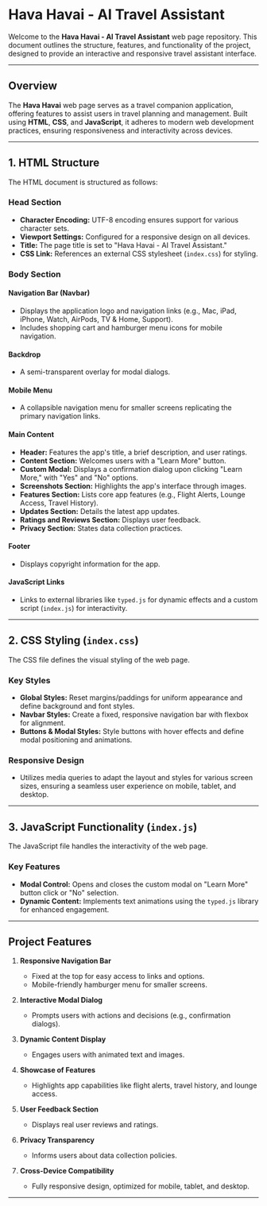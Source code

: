 
# Hava Havai - AI Travel Assistant

Welcome to the **Hava Havai - AI Travel Assistant** web page repository. This document outlines the structure, features, and functionality of the project, designed to provide an interactive and responsive travel assistant interface.

---

## Overview

The **Hava Havai** web page serves as a travel companion application, offering features to assist users in travel planning and management. Built using **HTML**, **CSS**, and **JavaScript**, it adheres to modern web development practices, ensuring responsiveness and interactivity across devices.

---

## 1. HTML Structure

The HTML document is structured as follows:

### **Head Section**
- **Character Encoding:** UTF-8 encoding ensures support for various character sets.
- **Viewport Settings:** Configured for a responsive design on all devices.
- **Title:** The page title is set to "Hava Havai - AI Travel Assistant."
- **CSS Link:** References an external CSS stylesheet (`index.css`) for styling.

### **Body Section**
#### **Navigation Bar (Navbar)**
- Displays the application logo and navigation links (e.g., Mac, iPad, iPhone, Watch, AirPods, TV & Home, Support).
- Includes shopping cart and hamburger menu icons for mobile navigation.

#### **Backdrop**
- A semi-transparent overlay for modal dialogs.

#### **Mobile Menu**
- A collapsible navigation menu for smaller screens replicating the primary navigation links.

#### **Main Content**
- **Header:** Features the app's title, a brief description, and user ratings.
- **Content Section:** Welcomes users with a "Learn More" button.
- **Custom Modal:** Displays a confirmation dialog upon clicking "Learn More," with "Yes" and "No" options.
- **Screenshots Section:** Highlights the app's interface through images.
- **Features Section:** Lists core app features (e.g., Flight Alerts, Lounge Access, Travel History).
- **Updates Section:** Details the latest app updates.
- **Ratings and Reviews Section:** Displays user feedback.
- **Privacy Section:** States data collection practices.

#### **Footer**
- Displays copyright information for the app.

#### **JavaScript Links**
- Links to external libraries like `typed.js` for dynamic effects and a custom script (`index.js`) for interactivity.

---

## 2. CSS Styling (`index.css`)

The CSS file defines the visual styling of the web page.

### **Key Styles**
- **Global Styles:** Reset margins/paddings for uniform appearance and define background and font styles.
- **Navbar Styles:** Create a fixed, responsive navigation bar with flexbox for alignment.
- **Buttons & Modal Styles:** Style buttons with hover effects and define modal positioning and animations.

### **Responsive Design**
- Utilizes media queries to adapt the layout and styles for various screen sizes, ensuring a seamless user experience on mobile, tablet, and desktop.

---

## 3. JavaScript Functionality (`index.js`)

The JavaScript file handles the interactivity of the web page.

### **Key Features**
- **Modal Control:** Opens and closes the custom modal on "Learn More" button click or "No" selection.
- **Dynamic Content:** Implements text animations using the `typed.js` library for enhanced engagement.

---

## Project Features

1. **Responsive Navigation Bar**
   - Fixed at the top for easy access to links and options.
   - Mobile-friendly hamburger menu for smaller screens.

2. **Interactive Modal Dialog**
   - Prompts users with actions and decisions (e.g., confirmation dialogs).

3. **Dynamic Content Display**
   - Engages users with animated text and images.

4. **Showcase of Features**
   - Highlights app capabilities like flight alerts, travel history, and lounge access.

5. **User Feedback Section**
   - Displays real user reviews and ratings.

6. **Privacy Transparency**
   - Informs users about data collection policies.

7. **Cross-Device Compatibility**
   - Fully responsive design, optimized for mobile, tablet, and desktop.

---
